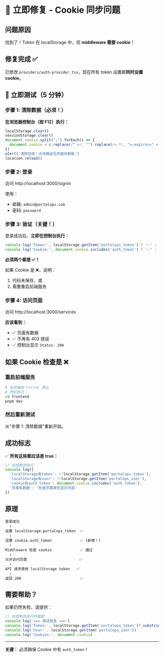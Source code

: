 # 🚨 立即修复 - Cookie 同步问题

## 问题原因

找到了！Token 在 localStorage 中，但 **middleware 需要 cookie**！

## 修复完成 ✅

已修改 `providers/auth-provider.tsx`，现在所有 token 设置都**同时设置 cookie**。

## 🚀 立即测试（5 分钟）

### 步骤 1: 清除数据（必须！）

**在浏览器控制台（按 F12）执行：**

```javascript
localStorage.clear()
sessionStorage.clear()
document.cookie.split(";").forEach(c => {
  document.cookie = c.replace(/^ +/, "").replace(/=.*/, "=;expires=" + new Date().toUTCString() + ";path=/");
})
alert('清除完成！点击确定后页面将刷新')
location.reload()
```

### 步骤 2: 登录

访问 http://localhost:3000/signin

使用：
- 邮箱: `admin@portalops.com`
- 密码: `password`

### 步骤 3: 验证（关键！）

登录成功后，**立即在控制台执行：**

```javascript
console.log('Token:', localStorage.getItem('portalops_token') ? '✅' : '❌')
console.log('Cookie:', document.cookie.includes('auth_token') ? '✅' : '❌')
```

**必须两个都是 ✅！**

如果 Cookie 是 ❌，说明：
1. 代码未保存，或
2. 需要重启前端服务

### 步骤 4: 访问页面

访问 http://localhost:3000/services

**应该看到：**
- ✅ 页面有数据
- ✅ 不再有 403 错误
- ✅ 控制台显示 `Status: 200`

## 如果 Cookie 检查是 ❌

### 重启前端服务

```bash
# 在终端按 Ctrl+C 停止
# 然后执行：
cd frontend
pnpm dev
```

### 然后重新测试

从"步骤 1: 清除数据"重新开始。

## 成功标志

✅ **所有这些都应该是 true：**

```javascript
// 在控制台执行
console.log({
  'localStorage有token': !!localStorage.getItem('portalops_token'),
  'localStorage有user': !!localStorage.getItem('portalops_user'),
  'cookie有auth_token': document.cookie.includes('auth_token'),
  '页面有数据': '检查页面是否显示内容'
})
```

## 原理

```
登录成功
  ↓
设置 localStorage.portalops_token  ✅
  ↓
设置 cookie.auth_token             ✅ (新增！)
  ↓
Middleware 检查 cookie             ✅ 通过
  ↓
允许访问页面                        ✅
  ↓
API 请求使用 localStorage token   ✅
  ↓
返回 200                           ✅
```

## 需要帮助？

如果仍然失败，请提供：

```javascript
// 在控制台执行并截图
console.log('=== 调试信息 ===')
console.log('Token:', localStorage.getItem('portalops_token')?.substring(0, 50))
console.log('User:', localStorage.getItem('portalops_user'))
console.log('Cookies:', document.cookie)
```

---

**关键：** 必须确保 Cookie 中有 `auth_token`！

